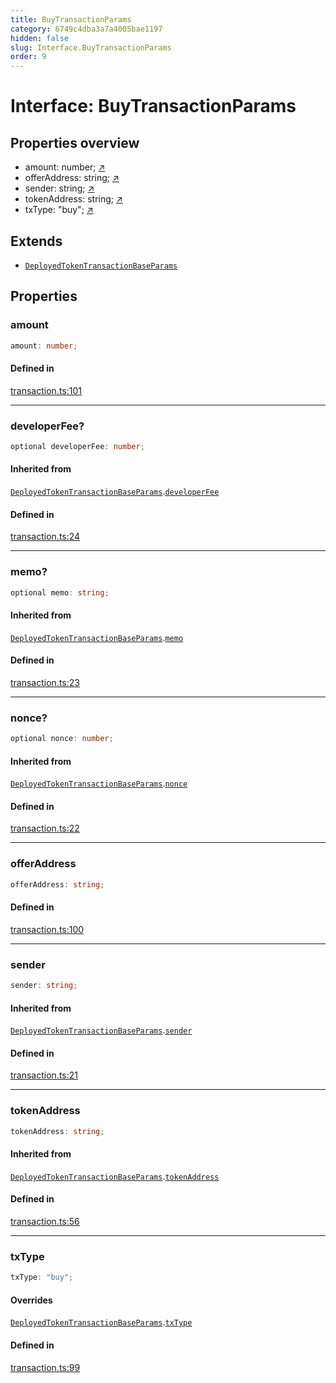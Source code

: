 ```yaml
---
title: BuyTransactionParams
category: 6749c4dba3a7a4005bae1197
hidden: false
slug: Interface.BuyTransactionParams
order: 9
---
```


# Interface: BuyTransactionParams

## Properties overview

- amount:  number; [↗](#amount)
- offerAddress:  string; [↗](#offeraddress)
- sender:  string; [↗](#sender)
- tokenAddress:  string; [↗](#tokenaddress)
- txType:  "buy"; [↗](#txtype)

## Extends

- [`DeployedTokenTransactionBaseParams`](interfacedeployedtokentransactionbaseparams)

## Properties

### amount

```ts
amount: number;
```

#### Defined in

[transaction.ts:101](https://github.com/zkcloudworker/minatokens-lib/blob/main/packages/api/src/transaction.ts#L101)

***

### developerFee?

```ts
optional developerFee: number;
```

#### Inherited from

[`DeployedTokenTransactionBaseParams`](interfacedeployedtokentransactionbaseparams).[`developerFee`](Interface.DeployedTokenTransactionBaseParams.md#developerfee)

#### Defined in

[transaction.ts:24](https://github.com/zkcloudworker/minatokens-lib/blob/main/packages/api/src/transaction.ts#L24)

***

### memo?

```ts
optional memo: string;
```

#### Inherited from

[`DeployedTokenTransactionBaseParams`](interfacedeployedtokentransactionbaseparams).[`memo`](Interface.DeployedTokenTransactionBaseParams.md#memo)

#### Defined in

[transaction.ts:23](https://github.com/zkcloudworker/minatokens-lib/blob/main/packages/api/src/transaction.ts#L23)

***

### nonce?

```ts
optional nonce: number;
```

#### Inherited from

[`DeployedTokenTransactionBaseParams`](interfacedeployedtokentransactionbaseparams).[`nonce`](Interface.DeployedTokenTransactionBaseParams.md#nonce)

#### Defined in

[transaction.ts:22](https://github.com/zkcloudworker/minatokens-lib/blob/main/packages/api/src/transaction.ts#L22)

***

### offerAddress

```ts
offerAddress: string;
```

#### Defined in

[transaction.ts:100](https://github.com/zkcloudworker/minatokens-lib/blob/main/packages/api/src/transaction.ts#L100)

***

### sender

```ts
sender: string;
```

#### Inherited from

[`DeployedTokenTransactionBaseParams`](interfacedeployedtokentransactionbaseparams).[`sender`](Interface.DeployedTokenTransactionBaseParams.md#sender)

#### Defined in

[transaction.ts:21](https://github.com/zkcloudworker/minatokens-lib/blob/main/packages/api/src/transaction.ts#L21)

***

### tokenAddress

```ts
tokenAddress: string;
```

#### Inherited from

[`DeployedTokenTransactionBaseParams`](interfacedeployedtokentransactionbaseparams).[`tokenAddress`](Interface.DeployedTokenTransactionBaseParams.md#tokenaddress)

#### Defined in

[transaction.ts:56](https://github.com/zkcloudworker/minatokens-lib/blob/main/packages/api/src/transaction.ts#L56)

***

### txType

```ts
txType: "buy";
```

#### Overrides

[`DeployedTokenTransactionBaseParams`](interfacedeployedtokentransactionbaseparams).[`txType`](Interface.DeployedTokenTransactionBaseParams.md#txtype)

#### Defined in

[transaction.ts:99](https://github.com/zkcloudworker/minatokens-lib/blob/main/packages/api/src/transaction.ts#L99)
